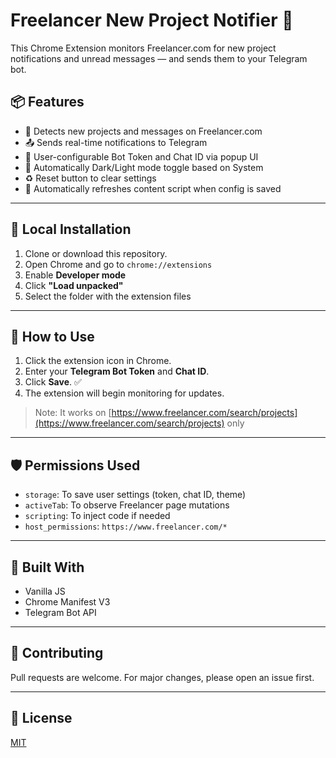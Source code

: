 # Freelancer New Project Notifier 🚀

This Chrome Extension monitors Freelancer.com for new project notifications and unread messages — and sends them to your Telegram bot.

## 📦 Features

- 🔔 Detects new projects and messages on Freelancer.com
- 📤 Sends real-time notifications to Telegram
- 💾 User-configurable Bot Token and Chat ID via popup UI
- 🌙 Automatically Dark/Light mode toggle based on System
- ♻️ Reset button to clear settings
- 🔄 Automatically refreshes content script when config is saved

---

## 🧪 Local Installation

1. Clone or download this repository.
2. Open Chrome and go to `chrome://extensions`
3. Enable **Developer mode**
4. Click **"Load unpacked"**
5. Select the folder with the extension files

---

## 🧾 How to Use

1. Click the extension icon in Chrome.
2. Enter your **Telegram Bot Token** and **Chat ID**.
3. Click **Save**. ✅
4. The extension will begin monitoring for updates.

> Note: It works on [https://www.freelancer.com/search/projects](https://www.freelancer.com/search/projects) only

---

## 🛡️ Permissions Used

- `storage`: To save user settings (token, chat ID, theme)
- `activeTab`: To observe Freelancer page mutations
- `scripting`: To inject code if needed
- `host_permissions`: `https://www.freelancer.com/*`

---

## 🧠 Built With

- Vanilla JS
- Chrome Manifest V3
- Telegram Bot API

---

## 🤝 Contributing

Pull requests are welcome. For major changes, please open an issue first.

---

## 📄 License

[MIT](LICENSE)

